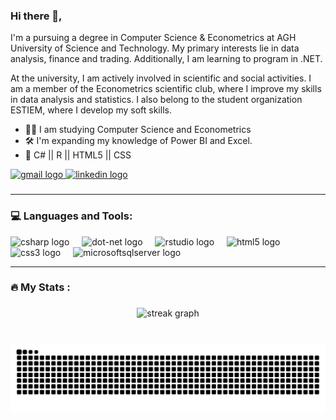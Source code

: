 ### Hi there 👋,
I'm a pursuing a degree in Computer Science & Econometrics at AGH University of Science and Technology. My primary interests lie in data analysis, finance and trading. Additionally, I am learning to program in .NET.

At the university, I am actively involved in scientific and social activities. I am a member of the Econometrics scientific club, where I improve my skills in data analysis and statistics. I also belong to the student organization ESTIEM, where I develop my soft skills.


- 👨‍🎓 I am studying Computer Science and Econometrics
- 🛠️ I'm expanding my knowledge of Power BI and Excel.
- 🌱 C# || R || HTML5 || CSS 
  

<div align="left">
  <a href="mailto:mikolajziolk@gmail.com" target="_blank" rel="noreferrer">
    <img src="https://img.shields.io/static/v1?message=Gmail&logo=gmail&label=&color=D14836&logoColor=white&labelColor=&style=for-the-badge" height="35" alt="gmail logo" title="mikolajziolk@gmail.com" />
  </a>
  <a href="https://www.linkedin.com/in/mikziolkowski" target="_blank" rel="noreferrer">
    <img src="https://img.shields.io/static/v1?message=LinkedIn&logo=linkedin&label=&color=0077B5&logoColor=white&labelColor=&style=for-the-badge" height="35" alt="linkedin logo" title="www.linkedin.com/in/mikziolkowski"  />
  </a>
</div>



###
---
<h3 align="left">💻 Languages and Tools:</h3>
<div align="left">
  <img src="https://cdn.jsdelivr.net/gh/devicons/devicon/icons/csharp/csharp-original.svg" height="30" alt="csharp logo"  />
  <img width="12" />
  <img src="https://cdn.jsdelivr.net/gh/devicons/devicon/icons/dot-net/dot-net-plain-wordmark.svg" height="30" alt="dot-net logo"  />
  <img width="12" />
  <img src="https://cdn.jsdelivr.net/gh/devicons/devicon/icons/rstudio/rstudio-original.svg" height="30" alt="rstudio logo"  />
  <img width="12" />
  <img src="https://cdn.jsdelivr.net/gh/devicons/devicon/icons/html5/html5-original.svg" height="30" alt="html5 logo"  />
  <img width="12" />
  <img src="https://cdn.jsdelivr.net/gh/devicons/devicon/icons/css3/css3-original.svg" height="30" alt="css3 logo"  />
  <img width="12" />
  <img src="https://cdn.jsdelivr.net/gh/devicons/devicon/icons/microsoftsqlserver/microsoftsqlserver-plain-wordmark.svg" height="30" alt="microsoftsqlserver logo"  />
</div>

---
<h3 align="left">🔥   My Stats :</h3>

###

<div align="center">
  <img src="https://streak-stats.demolab.com?user=MikolajZiolk&locale=en&mode=daily&theme=dark&hide_border=false&border_radius=5&order=3" height="220" alt="streak graph"  />
</div>

###

<br clear="both">

<img src="https://raw.githubusercontent.com/MikolajZiolk/MikolajZiolk/output/snake.svg" alt="Snake animation" />
<!--
**MikolajZiolk/MikolajZiolk** is a ✨ _special_ ✨ repository because its `README.md` (this file) appears on your GitHub profile.

Here are some ideas to get you started:

- 🔭 I’m currently working on ...
- 🌱 I’m currently learning ...
- 👯 I’m looking to collaborate on ...
- 🤔 I’m looking for help with ...
- 💬 Ask me about ...
- 📫 How to reach me: ...
- 😄 Pronouns: ...
- ⚡ Fun fact: ...
-->
